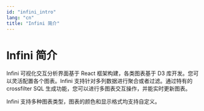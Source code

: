 ```yaml
---
id: "infini_intro"
lang: "cn"
title: "Infini 简介"
---
```

# Infini 简介

Infini 可视化交互分析界面基于 React 框架构建，各类图表基于 D3 库开发。您可以灵活配置各个图表。Infini 支持针对多列数据进行聚合或者过滤。通过特有的 crossfilter SQL 生成功能，您可以进行多图表交互操作，并能实时更新图表。

Infini 支持多种图表类型，图表的颜色和显示格式均支持自定义。
